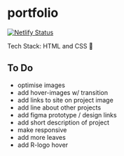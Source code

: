 # portfolio

[![Netlify Status](https://api.netlify.com/api/v1/badges/dffb5072-81fd-4092-a37b-a7a766b4cabf/deploy-status)](https://app.netlify.com/sites/redahaq-portfolio/deploys)

Tech Stack: HTML and CSS :eyes:

## To Do
- optimise images
- add hover-images w/ transition
- add links to site on project image
- add line about other projects
- add figma prototype / design links
- add short description of project
- make responsive
- add more leaves
- add R-logo hover


